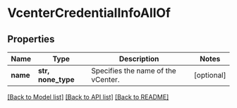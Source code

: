 # VcenterCredentialInfoAllOf


## Properties
Name | Type | Description | Notes
------------ | ------------- | ------------- | -------------
**name** | **str, none_type** | Specifies the name of the vCenter. | [optional] 

[[Back to Model list]](../README.md#documentation-for-models) [[Back to API list]](../README.md#documentation-for-api-endpoints) [[Back to README]](../README.md)


